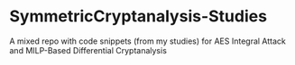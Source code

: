 # SymmetricCryptanalysis-Studies
A mixed repo with code snippets (from my studies) for AES Integral Attack and MILP-Based Differential Cryptanalysis

